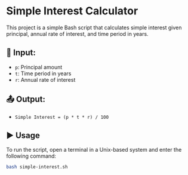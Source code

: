 # Simple Interest Calculator

This project is a simple Bash script that calculates simple interest given principal, annual rate of interest, and time period in years.

## 🧮 Input:
- `p`: Principal amount
- `t`: Time period in years
- `r`: Annual rate of interest

## 📤 Output:
- `Simple Interest = (p * t * r) / 100`

## ▶️ Usage

To run the script, open a terminal in a Unix-based system and enter the following command:

```bash
bash simple-interest.sh

